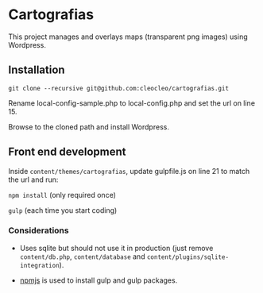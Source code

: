 # Cartografias
This project manages and overlays maps (transparent png images) using Wordpress.

## Installation
`git clone --recursive git@github.com:cleocleo/cartografias.git`

Rename local-config-sample.php to local-config.php and set the url on line 15.

Browse to the cloned path and install Wordpress.

## Front end development
Inside `content/themes/cartografias`, update gulpfile.js on line 21 to match the url and run:

`npm install` (only required once)

`gulp` (each time you start coding)

### Considerations
- Uses sqlite but should not use it in production (just remove `content/db.php`, `content/database` and `content/plugins/sqlite-integration`).

- [npmjs](https://www.npmjs.com) is used to install gulp and gulp packages.
